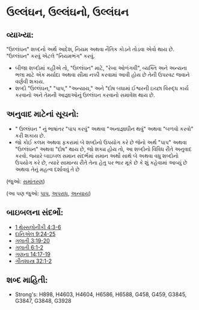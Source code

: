 # ઉલ્લંઘન, ઉલ્લંઘનો, ઉલ્લંઘન 

## વ્યાખ્યા: 

"ઉલ્લંઘન" શબ્દનો અર્થ આદેશ, નિયમ અથવા નૈતિક કોડને તોડવા એવો થાય છે. "ઉલ્લંઘન" કરવું એટલે "નિયમભંગ" કરવું.

* બીજા શબ્દોમાં કહીએ તો, "ઉલ્લંઘન" માટે, "રેખા ઓળંગવી", વ્યક્તિ અને અન્યના ભલા માટે એક મર્યાદા અથવા સીમા  નક્કી કરવામાં આવી હોય છે તેની ઉપરવટ જવાને વર્ણવી શકાય.
* શબ્દો "ઉલ્લંઘન," "પાપ," "અન્યાય," અને "દોષ બધામાં ઈશ્વરની ઇચ્છા વિરુદ્ધ કાર્ય કરવાનો અને તેમની આજ્ઞાઓનું ઉલ્લંઘન કરવાનો સમાવેશ થાય છે.

## અનુવાદ માટેનાં સૂચનો: 

* " ઉલ્લંઘન " નું ભાષાંતર "પાપ કરવું" અથવા "અનાજ્ઞાધીન થવું" અથવા "બળવો કરવો" કરી શકાય છે.
* જો કોઈ કલમ અથવા ફકરામાં બે શબ્દોનો ઉપયોગ કરે છે જેનો અર્થ "પાપ" અથવા "ઉલ્લંઘન" અથવા "દોષ" થાય છે, જો શક્ય હોય તો, આ શબ્દોનો વિવિધ રીતે અનુવાદ કરવો. જ્યારે બાઇબલ સમાન સંદર્ભમાં સમાન અર્થો સાથે બે અથવા વધુ શબ્દોનો ઉપયોગ કરે છે, ત્યારે સામાન્ય રીતે તેના હેતુ પર ભાર મૂકે છે કે શું કહેવામાં આવ્યું છે અથવા તેનું મહત્વ દર્શાવવું તે છે

(જુઓ: [સમાંતરણ](rc://gu/ta/man/translate/figs-parallelism))

(આ પણ જુઓ: [પાપ](../kt/sin.md), [અપરાધ](../kt/trespass.md), [અન્યાય](../kt/iniquity.md))

## બાઇબલના સંદર્ભો: 

* [1 થેસ્સલોનીકી 4:3-6](rc://gu/tn/help/1th/04/03)
* [દાનિએલ 9:24-25](rc://gu/tn/help/dan/09/24)
* [ગલાતી 3:19-20](rc://gu/tn/help/gal/03/19)
* [ગલાતી 6:1-2](rc://gu/tn/help/gal/06/01)
* [ગણના 14:17-19](rc://gu/tn/help/num/14/17)
* [ગીતશાસ્ત્ર 32:1-2](rc://gu/tn/help/psa/032/001)

## શબ્દ માહિતી: 

* Strong's: H898, H4603, H4604, H6586, H6588, G458, G459, G3845, G3847, G3848, G3928
